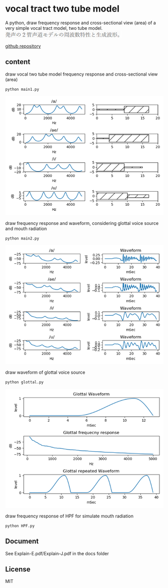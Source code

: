 # vocal tract two tube model    

A python, draw frequency response and cross-sectional view (area) of a very simple vocal tract model, two tube model.  
![sentence](figures/sentence1s.png)  
  
[github repository](https://github.com/shun60s/Vocal-Tube-Model)  

## content    

draw vocal two tube model frequency response and cross-sectional view (area)  
```
python main1.py
```
![figure1](figures/freq_resp_vocal_two_tube_model.png)  

  

draw frequency response and waveform, considering glottal voice source and mouth radiation  
```
python main2.py
```
![figure2](figures/freq_resp_vocal_two_tube_model_with_source_mouth_effect.png)  

  
draw waveform of glottal voice source  
```
python glottal.py
```
![figure3](figures/glottal_waveform.png)  

  

draw frequency response of HPF for simulate mouth radiation  
```
python HPF.py
```

## Document  

See Explain-E.pdf/Explain-J.pdf in the docs folder  
  

## License    
MIT  
